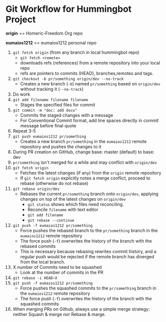 # Git Workflow for Hummingbot Project  

**origin** == Homeric-Freedom Org repo  

**eumaios1212** == eumaios1212 personal repo

1. `git fetch origin` (from any branch in local hummingbot repo)
    - `git fetch <remote>`  
    - downloads refs (references) from a remote repository into your local repo
    - refs are pointers to commits (HEAD), branches,remotes and tags.
2. `git checkout -b pr/something origin/dev --no-track`
    - Creates a new branch (`-b`) named `pr/something` based on `origin/dev` without tracking it (`--no-track`)
3. Do work
4. `git add filename filename filename`
    - Stages the specified files for commit
5. `git commit -m "doc: add ducu"`
    - Commits the staged changes with a message
    - For Conventional Commit format, add line spaces directly in commit message before final quote
6. Repeat 3-5
7. `git push eumaios1212 pr/something`
    - Creates a new branch `pr/something` in the `eumaios1212` remote repository and pushes the changes to it
8. During PR creation on GitHub, change base: master (default) to base: dev
9. `pr/something` isn't merged for a while and may conflict with `origin/dev`
10. `git fetch origin`
    - Fetches the latest changes (if any) from the `origin` remote repository
    - If `git fetch origin` explicitly notes a merge conflict, proceed to rebase (otherwise do not rebase)
11. `git rebase origin/dev`
    - Rebases the current `pr/something` branch onto `origin/dev`, applying changes on top of the latest changes on
      `origin/dev`
      - `git status` shows which files need reconciling.
      - Reconcile `filename` with text editor
      - `git add filename`
      - `git rebase --continue`
12. `git push -f eumaios1212 pr/something`  
    - Force pushes the rebased branch to the `pr/something` branch in the `eumaios1212` remote repository
    - The force push (`-f`) overwrites the history of the branch with the rebased commits
    - This is necessary because rebasing rewrites commit history, and a regular push would be rejected
      if the remote branch has diverged from the local branch.
13. X number of Commits need to be squashed
    - Look at the number of commits in the  PR
14. `git rebase -i HEAD~X`
15. `git push -f eumaios1212 pr/something`
    - Force pushes the squashed commits to the `pr/something` branch in the `eumaios1212` remote repository
    - The force push (`-f`) overwrites the history of the branch with the squashed commits
16. When merging PRs on Github, always use a simple merge strategy: neither Squash & merge nor Rebase & marge.
